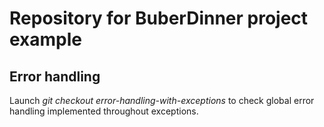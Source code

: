 # Repository for BuberDinner project example

## Error handling
Launch _git checkout error-handling-with-exceptions_ to check global error handling implemented throughout exceptions.
